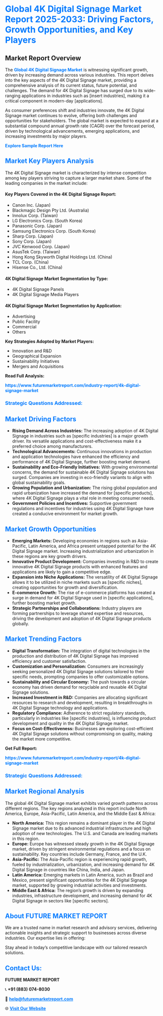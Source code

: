 <h1 style="color: #007BFF;">Global 4K Digital Signage Market Report 2025-2033: Driving Factors, Growth Opportunities, and Key Players</h1>

<section id="overview">
<h2>Market Report Overview</h2>
<p>The <a href="https://www.futuremarketreport.com/industry-report/4k-digital-signage-market" style="color: #007BFF; text-decoration: none;"><strong>Global 4K Digital Signage Market</strong></a> is witnessing significant growth, driven by increasing demand across various industries. This report delves into the key aspects of the 4K Digital Signage market, providing a comprehensive analysis of its current status, future potential, and challenges. The demand for 4K Digital Signage has surged due to its wide-ranging applications in industries such as [insert industries], making it a critical component in modern-day [applications].</p>
<p>As consumer preferences shift and industries innovate, the 4K Digital Signage market continues to evolve, offering both challenges and opportunities for stakeholders. The global market is expected to expand at a substantial compound annual growth rate (CAGR) over the forecast period, driven by technological advancements, emerging applications, and increasing investments by major players.</p>
</section>

<section id="overview">
<p><a href="https://www.futuremarketreport.com/request-sample/reportId=53986" style="color: #007BFF; text-decoration: none;"><strong>Explore Sample Report Here</strong></a></p>
</section>

<section id="key-players">
<h2 style="color: #007BFF;">Market Key Players Analysis</h2>
<p>The 4K Digital Signage market is characterized by intense competition among key players striving to capture a larger market share. Some of the leading companies in the market include:</p>
<h4>Key Players Covered in the 4K Digital Signage Report:</h4>
<ul><li>Canon Inc. (Japan)</li><li>Blackmagic Design Pty Ltd. (Australia)</li><li>Innolux Corp. (Taiwan)</li><li>LG Electronics Corp. (South Korea)</li><li>Panasonic Corp. (Japan)</li><li>Samsung Electronics Corp. (South Korea)</li><li>Sharp Corp. (Japan)</li><li>Sony Corp. (Japan)</li><li>JVC Kenwood Corp. (Japan)</li><li>AsusTek Corp. (Taiwan)</li><li>Hong Kong Skyworth Digital Holdings Ltd. (China)</li><li>TCL Corp. (China)</li><li>Hisense Co., Ltd. (China)</li></ul>
<h4>4K Digital Signage Market Segmentation by Type:</h4>
<ul><li>4K Digital Signage Panels</li><li>4K Digital Signage Media Players</li></ul>

<h4>4K Digital Signage Market Segmentation by Application:</h4>
<ul><li>Advertising</li><li>Public Facility</li><li>Commercial</li><li>Others</li></ul>
<p><strong>Key Strategies Adopted by Market Players:</strong></p>
<ul>
<li>Innovation and R&D</li>
<li>Geographical Expansion</li>
<li>Sustainability Initiatives</li>
<li>Mergers and Acquisitions</li>
</ul>
</section>

<section>
<p><strong>Read Full Analysis: </strong></p><a href="https://www.futuremarketreport.com/industry-report/4k-digital-signage-market" style="color: #007BFF; text-decoration: none;"><strong>https://www.futuremarketreport.com/industry-report/4k-digital-signage-market</strong></a>
<h3 style="color: #007BFF;">Strategic Questions Addressed:</h3>
</section>

<section id="driving-factors">
<h2 style="color: #007BFF;">Market Driving Factors</h2>
<ul>
<li><strong>Rising Demand Across Industries:</strong> The increasing adoption of 4K Digital Signage in industries such as [specific industries] is a major growth driver. Its versatile applications and cost-effectiveness make it a preferred choice among manufacturers.</li>
<li><strong>Technological Advancements:</strong> Continuous innovations in production and application technologies have enhanced the efficiency and performance of 4K Digital Signage, further boosting market demand.</li>
<li><strong>Sustainability and Eco-Friendly Initiatives:</strong> With growing environmental concerns, the demand for sustainable 4K Digital Signage solutions has surged. Companies are investing in eco-friendly variants to align with global sustainability goals.</li>
<li><strong>Growing Population and Urbanization:</strong> The rising global population and rapid urbanization have increased the demand for [specific products], where 4K Digital Signage plays a vital role in meeting consumer needs.</li>
<li><strong>Government Policies and Incentives:</strong> Supportive government regulations and incentives for industries using 4K Digital Signage have created a conducive environment for market growth.</li>
</ul>
</section>

<section id="growth-opportunities">
<h2 style="color: #007BFF;">Market Growth Opportunities</h2>
<ul>
<li><strong>Emerging Markets:</strong> Developing economies in regions such as Asia-Pacific, Latin America, and Africa present untapped potential for the 4K Digital Signage market. Increasing industrialization and urbanization in these regions are key growth drivers.</li>
<li><strong>Innovative Product Development:</strong> Companies investing in R&D to create innovative 4K Digital Signage products with enhanced features and applications are likely to gain a competitive edge.</li>
<li><strong>Expansion into Niche Applications:</strong> The versatility of 4K Digital Signage allows it to be utilized in niche markets such as [specific niches], creating opportunities for growth and diversification.</li>
<li><strong>E-commerce Growth:</strong> The rise of e-commerce platforms has created a surge in demand for 4K Digital Signage used in [specific applications], further boosting market growth.</li>
<li><strong>Strategic Partnerships and Collaborations:</strong> Industry players are forming partnerships to leverage shared expertise and resources, driving the development and adoption of 4K Digital Signage products globally.</li>
</ul>
</section>

<section id="trending-factors">
<h2 style="color: #007BFF;">Market Trending Factors</h2>
<ul>
<li><strong>Digital Transformation:</strong> The integration of digital technologies in the production and distribution of 4K Digital Signage has improved efficiency and customer satisfaction.</li>
<li><strong>Customization and Personalization:</strong> Consumers are increasingly seeking personalized 4K Digital Signage solutions tailored to their specific needs, prompting companies to offer customizable options.</li>
<li><strong>Sustainability and Circular Economy:</strong> The push towards a circular economy has driven demand for recyclable and reusable 4K Digital Signage solutions.</li>
<li><strong>Increased Investment in R&D:</strong> Companies are allocating significant resources to research and development, resulting in breakthroughs in 4K Digital Signage technology and applications.</li>
<li><strong>Regulatory Compliance:</strong> Adherence to strict regulatory standards, particularly in industries like [specific industries], is influencing product development and quality in the 4K Digital Signage market.</li>
<li><strong>Focus on Cost-Effectiveness:</strong> Businesses are exploring cost-efficient 4K Digital Signage solutions without compromising on quality, making the market more competitive.</li>
</ul>
</section>

<section>
<p><strong>Get Full Report: </strong></p><a href="https://www.futuremarketreport.com/industry-report/4k-digital-signage-market" style="color: #007BFF; text-decoration: none;"><strong>https://www.futuremarketreport.com/industry-report/4k-digital-signage-market</strong></a>
<h3 style="color: #007BFF;">Strategic Questions Addressed:</h3>
</section>


<section id="regional-analysis">
<h2 style="color: #007BFF;">Market Regional Analysis</h2>
<p>The global 4K Digital Signage market exhibits varied growth patterns across different regions. The key regions analyzed in this report include North America, Europe, Asia-Pacific, Latin America, and the Middle East & Africa:</p>
<ul>
<li><strong>North America:</strong> This region remains a dominant player in the 4K Digital Signage market due to its advanced industrial infrastructure and high adoption of new technologies. The U.S. and Canada are leading markets in this region.</li>
<li><strong>Europe:</strong> Europe has witnessed steady growth in the 4K Digital Signage market, driven by stringent environmental regulations and a focus on sustainability. Key countries include Germany, France, and the U.K.</li>
<li><strong>Asia-Pacific:</strong> The Asia-Pacific region is experiencing rapid growth, fueled by industrialization, urbanization, and increasing demand for 4K Digital Signage in countries like China, India, and Japan.</li>
<li><strong>Latin America:</strong> Emerging markets in Latin America, such as Brazil and Mexico, present significant opportunities for the 4K Digital Signage market, supported by growing industrial activities and investments.</li>
<li><strong>Middle East & Africa:</strong> The region’s growth is driven by expanding industries, infrastructure development, and increasing demand for 4K Digital Signage in sectors like [specific sectors].</li>
</ul>
</section>

<footer>
<h2 style="color: #007BFF;">About FUTURE MARKET REPORT</h2>
<p>We are a trusted name in market research and advisory services, delivering actionable insights and strategic support to businesses across diverse industries. Our expertise lies in offering:</p>

<p>Stay ahead in today’s competitive landscape with our tailored research solutions.</p>

<h2 style="color: #007BFF;">Contact Us:</h2>
<p><strong>FUTURE MARKET REPORT</strong></p>
<p>📞 <strong>+91 (883) 074-8030</strong></p>
<p>📧 <strong><a href="mailto:help@futuremarketreport.com" style="color: #007BFF;">help@futuremarketreport.com</a></strong></p>
<p>🌐 <strong><a href="https://www.futuremarketreport.com/" style="color: #007BFF;">Visit Our Website</a></strong></p>
</footer>